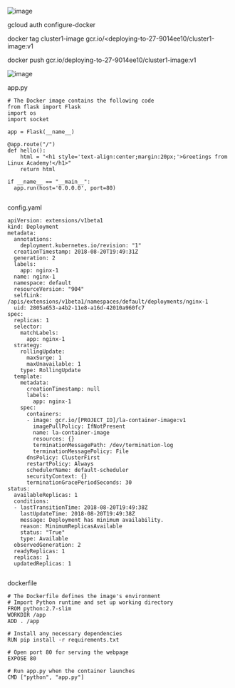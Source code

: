 


![image](https://user-images.githubusercontent.com/33985509/103160491-37392f00-47d6-11eb-9537-23dbc632fe4e.png)


gcloud auth configure-docker

docker tag cluster1-image gcr.io/&lt;deploying-to-27-9014ee10/cluster1-image:v1

docker push gcr.io/deploying-to-27-9014ee10/cluster1-image:v1

![image](https://user-images.githubusercontent.com/33985509/103160829-859bfd00-47d9-11eb-8411-50920cc534a7.png)





app.py

```
# The Docker image contains the following code
from flask import Flask
import os
import socket

app = Flask(__name__)

@app.route("/")
def hello():
    html = "<h1 style='text-align:center;margin:20px;'>Greetings from Linux Academy!</h1>"
    return html

if __name__ == "__main__":
  app.run(host='0.0.0.0', port=80)


```




config.yaml

```
apiVersion: extensions/v1beta1
kind: Deployment
metadata:
  annotations:
    deployment.kubernetes.io/revision: "1"
  creationTimestamp: 2018-08-20T19:49:31Z
  generation: 2
  labels:
    app: nginx-1
  name: nginx-1
  namespace: default
  resourceVersion: "904"
  selfLink: /apis/extensions/v1beta1/namespaces/default/deployments/nginx-1
  uid: 2805a653-a4b2-11e8-a16d-42010a960fc7
spec:
  replicas: 1
  selector:
    matchLabels:
      app: nginx-1
  strategy:
    rollingUpdate:
      maxSurge: 1
      maxUnavailable: 1
    type: RollingUpdate
  template:
    metadata:
      creationTimestamp: null
      labels:
        app: nginx-1
    spec:
      containers:
      - image: gcr.io/[PROJECT_ID]/la-container-image:v1
        imagePullPolicy: IfNotPresent
        name: la-container-image
        resources: {}
        terminationMessagePath: /dev/termination-log
        terminationMessagePolicy: File
      dnsPolicy: ClusterFirst
      restartPolicy: Always
      schedulerName: default-scheduler
      securityContext: {}
      terminationGracePeriodSeconds: 30
status:
  availableReplicas: 1
  conditions:
  - lastTransitionTime: 2018-08-20T19:49:38Z
    lastUpdateTime: 2018-08-20T19:49:38Z
    message: Deployment has minimum availability.
    reason: MinimumReplicasAvailable
    status: "True"
    type: Available
  observedGeneration: 2
  readyReplicas: 1
  replicas: 1
  updatedReplicas: 1


```






dockerfile

```
# The Dockerfile defines the image's environment
# Import Python runtime and set up working directory
FROM python:2.7-slim
WORKDIR /app
ADD . /app

# Install any necessary dependencies
RUN pip install -r requirements.txt

# Open port 80 for serving the webpage
EXPOSE 80

# Run app.py when the container launches
CMD ["python", "app.py"]

```

